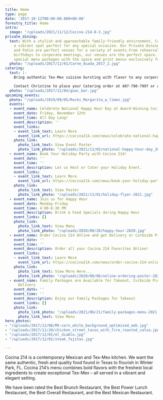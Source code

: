```yaml
---
title: Home
type: page
date: '2017-10-12T00:00:00.000+00:00'
forestry_title: Home
intro:
  image: "/uploads/2021/11/12/Cocina-214-8-3.jpg"
private_dining:
  text: With a stylish and approachable family-friendly environment, Cocina 214 is
    a vibrant spot perfect for any special occasion. Our Private Dining Room, Bar
    and Patio are perfect venues for a variety of events.From rehearsal dinners to
    birthdays to corporate meetings, our venues are the perfect space. We also offer
    special menu packages with the space and print menus exclusively for your event!
  photo: "/uploads/2017/12/01/Carne_Asada_2017_2.jpg"
catering:
  text: |-
    Bring authentic Tex-Mex cuisine bursting with flavor to any corporate, wedding or private event by selecting Cocina 214 as your catering preference. Whether the event is small or large, Cocina 214 offers a wide variety of dishes that caters to all types of palates. Cocina 214 catering combines the experience of freshly made food with dedicated high quality service to make a perfect eating experience at any event. Make your event buzz with excitement over the authentic and deliciousness Tex-Mex food provided by Cocina 214 catering service.

    Contact Christine to place your Catering order at 407-790-7997 or at catering@cocina214.com
  photo: "/uploads/2017/12/04/guac_bar.jpg"
upcoming_events:
  photo: "/uploads/2019/09/05/Rocks_Margarita_w_limes.jpg"
  events:
  - event_name: Celebrate National Happy Hour Day at Award-Winning Cocina 214
    event_date: Friday, November 12th
    event_time: All Day Long!
    event_description: ''
    event_links:
    - event_link_text: Learn More
      event_link_url: https://cocina214.com/news/celebrate-national-happy-hour-day-at-award-winning-cocina-214/
    photo_link:
      photo_link_text: View Event Poster
      photo_link_photo: "/uploads/2021/11/03/national-happy-hour-day_2021.jpg"
  - event_name: Book Your Holiday Party with Cocina 214!
    event_date: ''
    event_time: ''
    event_description: Let us Host or Cater your Holiday Event.
    event_links:
    - event_link_text: Learn More
      event_link_url: https://cocina214.com/news/book-your-holiday-party-with-cocina-214/
    photo_link:
      photo_link_text: View Poster
      photo_link_photo: "/uploads/2021/11/01/holiday-flyer-2021.jpg"
  - event_name: Join us for Happy Hour
    event_date: Monday-Friday
    event_time: 4:00-6:30 PM
    event_description: Drink & Food Specials during Happy Hour
    event_links: []
    photo_link:
      photo_link_text: View Menu
      photo_link_photo: "/uploads/2020/08/20/happy-hour-2020.jpg"
  - event_name: Order Cocina 214 Online and get Delivery or Curbside Pick-up!
    event_date: ''
    event_time: ''
    event_description: Order all your Cocina 214 Favorites Online!
    event_links:
    - event_link_text: Learn More
      event_link_url: https://cocina214.com/news/order-cocina-214-online-and-get-curbside-pick-up-or-delivery/
    photo_link:
      photo_link_text: View More Here...
      photo_link_photo: "/uploads/2020/08/06/online-ordering-poster-2020.jpg"
  - event_name: Family Packages are Available for Takeout, Curbside Pickup and/or
      Delivery
    event_date: ''
    event_time: ''
    event_description: Enjoy our Family Packages for Takeout
    event_links: []
    photo_link:
      photo_link_photo: "/uploads/2021/06/21/family-packages-menu-2021.jpg"
      photo_link_text: View Menu
hero_photos:
- "/uploads/2017/12/08/MX-corn_white_background_optimized_web.jpg"
- "/uploads/2017/11/20/chicken_street_tacos_with_fire_roasted_salsa.jpg"
- "/uploads/2017/12/01/el_diablo.jpg"
- "/uploads/2017/12/01/steak_fajitas.jpg"

---
```

Cocina 214 is a contemporary Mexican and Tex-Mex kitchen. We want the same authentic, fresh and quality food found in Texas to flourish in Winter Park, FL. Cocina 214’s menu combines bold flavors with the freshest local ingredients to create exceptional Tex-Mex – all served in a vibrant and elegant setting.

We have been rated the Best Brunch Restaurant, the Best Power Lunch Restaurant, the Best Overall Restaurant, and the Best Mexican Restaurant.